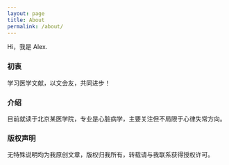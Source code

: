 ```yaml
---
layout: page
title: About
permalink: /about/
---
```


Hi，我是 Alex.

### 初衷

学习医学文献，以文会友，共同进步！

### 介绍

目前就读于北京某医学院，专业是心脏病学，主要关注但不局限于心律失常方向。

### 版权声明

无特殊说明均为我原创文章，版权归我所有，转载请与我联系获得授权许可。

